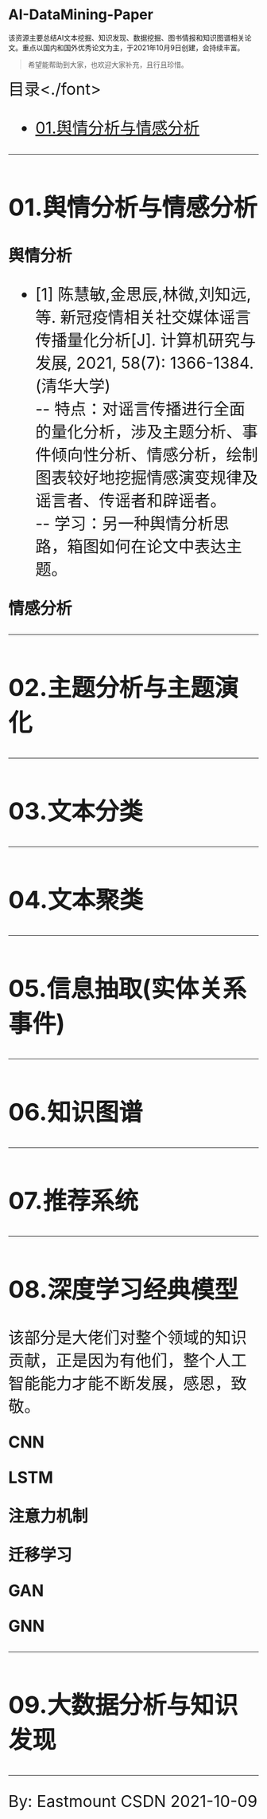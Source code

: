 # AI-DataMining-Paper
该资源主要总结AI文本挖掘、知识发现、数据挖掘、图书情报和知识图谱相关论文。重点以国内和国外优秀论文为主，于2021年10月9日创建，会持续丰富。

> 希望能帮助到大家，也欢迎大家补充，且行且珍惜。


<font size="6">目录<./font>

- [01.舆情分析与情感分析](##01.舆情分析与情感分析)


---

## 01.舆情分析与情感分析

**舆情分析** <br />
- [1] 陈慧敏,金思辰,林微,刘知远,等. 新冠疫情相关社交媒体谣言传播量化分析[J]. 计算机研究与发展, 2021, 58(7): 1366-1384. (清华大学) <br />
-- 特点：对谣言传播进行全面的量化分析，涉及主题分析、事件倾向性分析、情感分析，绘制图表较好地挖掘情感演变规律及谣言者、传谣者和辟谣者。<br />
-- 学习：另一种舆情分析思路，箱图如何在论文中表达主题。<br />


**情感分析**


---

## 02.主题分析与主题演化


---

## 03.文本分类

---

## 04.文本聚类


---


## 05.信息抽取(实体关系事件)

---

## 06.知识图谱


---

## 07.推荐系统

---


## 08.深度学习经典模型

该部分是大佬们对整个领域的知识贡献，正是因为有他们，整个人工智能能力才能不断发展，感恩，致敬。

**CNN**

**LSTM**

**注意力机制**

**迁移学习**

**GAN**

**GNN**





---

## 09.大数据分析与知识发现



----

By: Eastmount CSDN 2021-10-09

